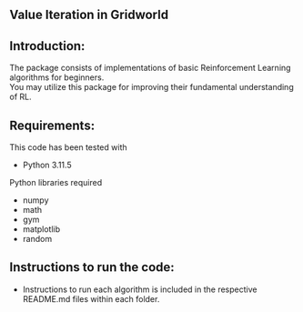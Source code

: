 ## Value Iteration in Gridworld

## Introduction:
The package consists of implementations of basic Reinforcement Learning algorithms for beginners.<br>
You may utilize this package for improving their fundamental understanding of RL.

## Requirements:
This code has been tested with
- Python 3.11.5
  <br>

Python libraries required
<br>
- numpy
- math
- gym
- matplotlib
- random

## Instructions to run the code:
- Instructions to run each algorithm is included in the respective README.md files within each folder.

